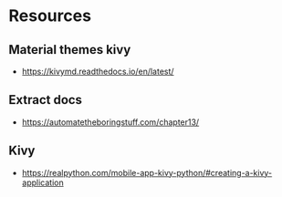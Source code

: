 

# Resources
## Material themes kivy
- https://kivymd.readthedocs.io/en/latest/
## Extract docs
- https://automatetheboringstuff.com/chapter13/

## Kivy
- https://realpython.com/mobile-app-kivy-python/#creating-a-kivy-application
